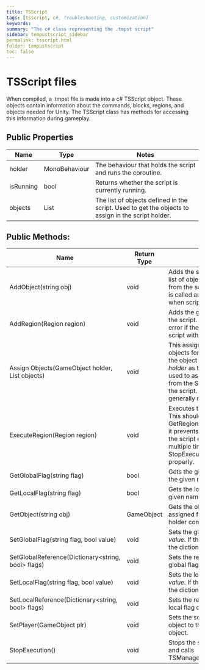 ```yaml
---
title: TSScript
tags: [tsscript, c#, troubleshooting, customization]
keywords:
summary: "The c# class representing the .tmpst script"
sidebar: tempustscript_sidebar
permalink: tsscript.html
folder: tempustscript
toc: false
---
```


# TSScript files

When compiled, a .tmpst file is made into a c# TSScript object. These objects contain information about the commands, blocks, regions, and objects needed for Unity. The TSScript class has methods for accessing this information during gameplay.

## Public Properties

| Name | Type | Notes |
| ---- | ---- | ----- |
| holder | MonoBehaviour | The behaviour that holds the script and runs the coroutine. |
| isRunning | bool | Returns whether the script is currently running. |
| objects | List<string> | The list of objects defined in the script. Used to get the objects to assign in the script holder. |

## Public Methods:

| Name | Return Type | Notes |
| ---- | ----------- | ----- |
| AddObject(string obj) | void | Adds the string *obj* to the list of objects requested from the script holder. This is called automatically when scripts are compiled. |
| AddRegion(Region region) | void | Adds the given region to the script. This throws an error if there is already a script with the same name. |
| Assign Objects(GameObject holder, List<GameObject> objects) | void | This assigns the game objects for each object in the object list and assigns *holder* as the "obj" . It is used to assign the objects from the ScriptHolder to the script. This should generally not be used. |
| ExecuteRegion(Region region) | void | Executes the given region. This should be used over GetRegion().Execute(), as it prevents problems from the script executing multiple times and allows StopExecution() to work properly. |
| GetGlobalFlag(string flag) | bool | Gets the global flag with the given name. |
| GetLocalFlag(string flag) | bool | Gets the local flag with the given name. |
| GetObject(string obj) | GameObject | Gets the object named obj assigned from the script holder component. |
| SetGlobalFlag(string flag, bool value) | void | Sets the global flag *flag* to *value*. If the flag is not in the dictionary, it is added. |
| SetGlobalReference(Dictionary<string, bool> flags) | void | Sets the reference to the global flag dictionary. |
| SetLocalFlag(string flag, bool value) | void | Sets the local flag *flag* to *value*. If the flag is not in the dictionary, it is added. |
| SetLocalReference(Dictionary<string, bool> flags) | void | Sets the reference to the local flag dictionary. |
| SetPlayer(GameObject plr) | void | Sets the scripts "plr" object to the given game object. |
| StopExecution() | void | Stops the script execution and calls TSManager.OnScriptEnd(). |